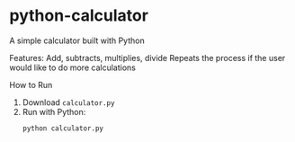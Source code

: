 # python-calculator
A simple calculator built with Python

Features:
Add, subtracts, multiplies, divide
Repeats the process if the user would like to do more calculations

How to Run
1. Download `calculator.py`
2. Run with Python:
   ```bash
   python calculator.py
